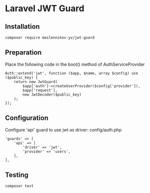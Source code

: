 # Laravel JWT Guard

## Installation
```
composer require maslennikov-yv/jwt-guard
```

## Preparation
Place the following code in the boot() method of AuthServiceProvider
```
Auth::extend('jwt', function ($app, $name, array $config) use ($public_key) {
    return new JwtGuard(
        $app['auth']->createUserProvider($config['provider']),
        $app['request'],
        new JwtDecoder($public_key)
    );
});
```

## Configuration
Configure 'api' guard to use jwt as driver: 
config/auth.php
```
'guards' => [
    'api' => [
        'driver' => 'jwt',
        'provider' => 'users',
    ],
],
```

## Testing
```
composer test
```